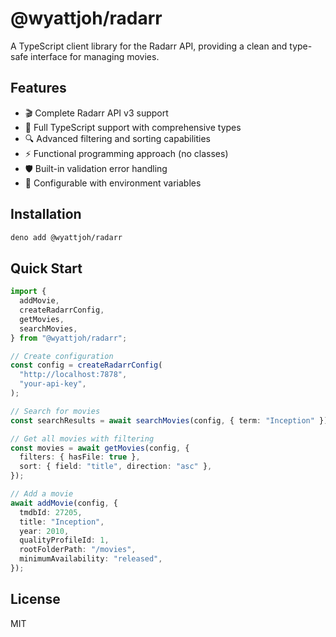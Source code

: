 # @wyattjoh/radarr

A TypeScript client library for the Radarr API, providing a clean and type-safe interface for managing movies.

## Features

- 🎬 Complete Radarr API v3 support
- 📝 Full TypeScript support with comprehensive types
- 🔍 Advanced filtering and sorting capabilities
- ⚡ Functional programming approach (no classes)
- 🛡️ Built-in validation error handling
- 🔧 Configurable with environment variables

## Installation

```bash
deno add @wyattjoh/radarr
```

## Quick Start

```typescript
import {
  addMovie,
  createRadarrConfig,
  getMovies,
  searchMovies,
} from "@wyattjoh/radarr";

// Create configuration
const config = createRadarrConfig(
  "http://localhost:7878",
  "your-api-key",
);

// Search for movies
const searchResults = await searchMovies(config, { term: "Inception" });

// Get all movies with filtering
const movies = await getMovies(config, {
  filters: { hasFile: true },
  sort: { field: "title", direction: "asc" },
});

// Add a movie
await addMovie(config, {
  tmdbId: 27205,
  title: "Inception",
  year: 2010,
  qualityProfileId: 1,
  rootFolderPath: "/movies",
  minimumAvailability: "released",
});
```

## License

MIT
